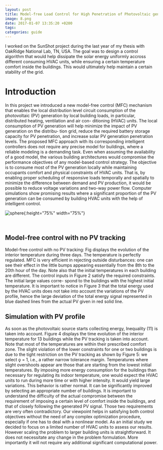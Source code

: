 ```yaml
---
layout: post
title: Model-free Load Control for High Penetration of Photovoltaic generation
image: 8.png
date: 2017-01-07 13:35:20 +0200
tags:
categories: guide
---
```


I worked on the SunShot project during the last year of my thesis with OakRidge National Lab, TN, USA. The goal was to design a control algorithm that would help dissipate the solar energy uniformly accross different consuming HVAC units, while ensuring a certain temperature comfort inside the buildings. This would ultimately help maintain a certain stability of the grid.


# Introduction 
In this project we introduced a new model-free control (MFC) mechanism that enables the local distribution level circuit consumption of the photovoltaic (PV) generation by local building loads, in particular, distributed heating, ventilation and air con- ditioning (HVAC) units. The local consumption of PV generation will help minimize the impact of PV generation on the distribu- tion grid, reduce the required battery storage capacity for PV penetration, and increase solar PV generation penetration levels. The proposed MFC approach with its corresponding intelligent controllers does not require any precise model for buildings, where a reliable modeling is a demanding task. Even when assuming the availability of a good model, the various building architectures would compromise the performance objectives of any model-based control strategy. The objective is to consume most of the PV generation locally while maintaining occupants comfort and physical constraints of HVAC units. That is, by enabling proper scheduling of responsive loads temporally and spatially to minimize the difference between demand and PV production, it would be possible to reduce voltage variations and two-way power flow. Computer simulations show promising results where a significant proportion of the PV generation can be consumed by building HVAC units with the help of intelligent control.


![sphere]({{site.baseurl}}/images/oakridge.jpg){:height="75%" width="75%"}

<br/>

## Model-free control with no PV tracking
Model-free control with no PV tracking: Fig displays the evolution of the interior temperature during three days. The temperature is perfectly regulated. MFC is very efficient in rejecting outside disturbances: one can see their effect in the little bumps appearing essentially from the 8th to the 20th hour of the day. Note also that the initial temperatures in each building are different. The control inputs in Figure 2 satisfy the required constraints. The initial large values corre- spond to the buildings with the highest initial temperature. It is important to notice in Figure 3 that the total energy used by the HVAC units does not take into account the variations of the PV profile, hence the large deviation of the total energy signal represented in blue dashed lines from the actual PV given in red solid line.
## Simulation with PV profile
As soon as the photovoltaic source starts collecting energy, Inequality (11) is taken into account. Figure 4 displays the time evolution of the interior temperature for 13 buildings while the PV tracking is taken into account. Note that most of the temperatures are within their prescribed comfort zone. The slight violation of the lower constraints for one or two buildings is due to the tight restriction on the PV tracking as shown by Figure 5: we select ǫ = 1, i.e., a rather narrow tolerance margin. Temperatures where slight overshoots appear are those that are starting from the lowest initial temperatures. By imposing more energy consumption for the buildings than necessary for regulating its indoor temperature, one would expect the HVAC units to run during more time or with higher intensity. It would yield large variations. This behavior is rather normal. It can be significantly improved by selecting an appropriate number of buildings. It is important to understand the difficulty of the actual compromise between the requirement of imposing a certain level of comfort inside the buildings, and that of closely following the generated PV signal. Those two requirements are very often contradictory. Our viewpoint helps in satisfying both control objectives without the need of any complex optimization procedure, especially if one has to deal with a nonlinear model. As an initial study we decided to focus on a limited number of HVAC units to assess our results. However scaling the problem to larger building units is straightforward. It does not necessitate any change in the problem formulation. More importantly it will not require any additional significant computational power.
